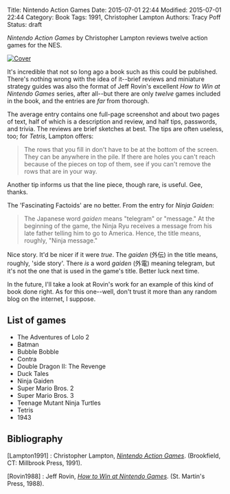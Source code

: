Title: Nintendo Action Games
Date: 2015-07-01 22:44
Modified: 2015-07-01 22:44
Category: Book
Tags: 1991, Christopher Lampton
Authors: Tracy Poff
Status: draft

*Nintendo Action Games* by Christopher Lampton reviews twelve action games for the NES.

[![Cover]({filename}images/nintendo-action-games-cover.jpg)](http://amzn.to/1LEE5Xz)

It's incredible that not so long ago a book such as this could be published. There's nothing wrong with the idea of it--brief reviews and miniature strategy guides was also the format of Jeff Rovin's excellent *How to Win at Nintendo Games* series, after all--but there are only *twelve* games included in the book, and the entries are *far* from thorough.

The average entry contains one full-page screenshot and about two pages of text, half of which is a description and review, and half tips, passwords, and trivia. The reviews are brief sketches at best. The tips are often useless, too; for *Tetris*, Lampton offers:

> The rows that you fill in don't have to be at the bottom of the screen. They can be anywhere in the pile. If there are holes you can't reach because of the pieces on top of them, see if you can't remove the rows that are in your way.

Another tip informs us that the line piece, though rare, is useful. Gee, thanks.

The 'Fascinating Factoids' are no better. From the entry for *Ninja Gaiden*:

> The Japanese word *gaiden* means "telegram" or "message." At the beginning of the game, the Ninja Ryu receives a message from his late father telling him to go to America. Hence, the title means, roughly, "Ninja message."

Nice story. It'd be nicer if it were *true*. The *gaiden* (外伝) in the title means, roughly, 'side story'. There *is* a word *gaiden* (外電) meaning telegram, but it's not the one that is used in the game's title. Better luck next time.

In the future, I'll take a look at Rovin's work for an example of this kind of book done right. As for this one--well, don't trust it more than any random blog on the internet, I suppose.

## List of games

* The Adventures of Lolo 2
* Batman
* Bubble Bobble
* Contra
* Double Dragon II: The Revenge
* Duck Tales
* Ninja Gaiden
* Super Mario Bros. 2
* Super Mario Bros. 3
* Teenage Mutant Ninja Turtles
* Tetris
* 1943

## Bibliography

[Lampton1991]
:    Christopher Lampton, [*Nintendo Action Games*](http://amzn.to/1LEE5Xz). (Brookfield, CT: Millbrook Press, 1991).

[Rovin1988]
:    Jeff Rovin, [*How to Win at Nintendo Games*](http://amzn.to/1LJ6mx0). (St. Martin's Press, 1988).
